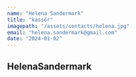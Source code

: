 ```yaml
---
name: "Helena Sandermark"
title: "kassör"
imagepath: "/assets/contacts/helena.jpg"
email: "helena.sandermark@gmail.com"
date: "2024-01-02"
---
```


## HelenaSandermark
